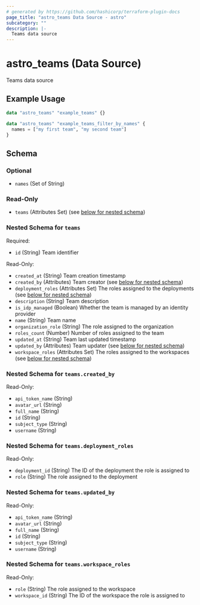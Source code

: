 ```yaml
---
# generated by https://github.com/hashicorp/terraform-plugin-docs
page_title: "astro_teams Data Source - astro"
subcategory: ""
description: |-
  Teams data source
---
```


# astro_teams (Data Source)

Teams data source

## Example Usage

```terraform
data "astro_teams" "example_teams" {}

data "astro_teams" "example_teams_filter_by_names" {
  names = ["my first team", "my second team"]
}
```

<!-- schema generated by tfplugindocs -->
## Schema

### Optional

- `names` (Set of String)

### Read-Only

- `teams` (Attributes Set) (see [below for nested schema](#nestedatt--teams))

<a id="nestedatt--teams"></a>
### Nested Schema for `teams`

Required:

- `id` (String) Team identifier

Read-Only:

- `created_at` (String) Team creation timestamp
- `created_by` (Attributes) Team creator (see [below for nested schema](#nestedatt--teams--created_by))
- `deployment_roles` (Attributes Set) The roles assigned to the deployments (see [below for nested schema](#nestedatt--teams--deployment_roles))
- `description` (String) Team description
- `is_idp_managed` (Boolean) Whether the team is managed by an identity provider
- `name` (String) Team name
- `organization_role` (String) The role assigned to the organization
- `roles_count` (Number) Number of roles assigned to the team
- `updated_at` (String) Team last updated timestamp
- `updated_by` (Attributes) Team updater (see [below for nested schema](#nestedatt--teams--updated_by))
- `workspace_roles` (Attributes Set) The roles assigned to the workspaces (see [below for nested schema](#nestedatt--teams--workspace_roles))

<a id="nestedatt--teams--created_by"></a>
### Nested Schema for `teams.created_by`

Read-Only:

- `api_token_name` (String)
- `avatar_url` (String)
- `full_name` (String)
- `id` (String)
- `subject_type` (String)
- `username` (String)


<a id="nestedatt--teams--deployment_roles"></a>
### Nested Schema for `teams.deployment_roles`

Read-Only:

- `deployment_id` (String) The ID of the deployment the role is assigned to
- `role` (String) The role assigned to the deployment


<a id="nestedatt--teams--updated_by"></a>
### Nested Schema for `teams.updated_by`

Read-Only:

- `api_token_name` (String)
- `avatar_url` (String)
- `full_name` (String)
- `id` (String)
- `subject_type` (String)
- `username` (String)


<a id="nestedatt--teams--workspace_roles"></a>
### Nested Schema for `teams.workspace_roles`

Read-Only:

- `role` (String) The role assigned to the workspace
- `workspace_id` (String) The ID of the workspace the role is assigned to
